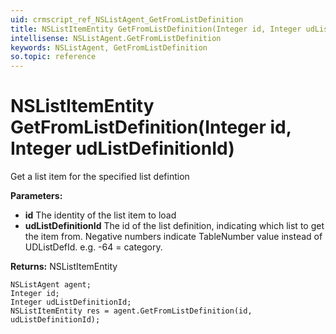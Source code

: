 ```yaml
---
uid: crmscript_ref_NSListAgent_GetFromListDefinition
title: NSListItemEntity GetFromListDefinition(Integer id, Integer udListDefinitionId)
intellisense: NSListAgent.GetFromListDefinition
keywords: NSListAgent, GetFromListDefinition
so.topic: reference
---
```


# NSListItemEntity GetFromListDefinition(Integer id, Integer udListDefinitionId)

Get a list item for the specified list defintion

**Parameters:**
 - **id** The identity of the list item to load
 - **udListDefinitionId** The id of the list definition, indicating which list to get the item from. Negative numbers indicate TableNumber value instead of UDListDefId. e.g. -64 = category.

**Returns:** NSListItemEntity

```crmscript
NSListAgent agent;
Integer id;
Integer udListDefinitionId;
NSListItemEntity res = agent.GetFromListDefinition(id, udListDefinitionId);
```

